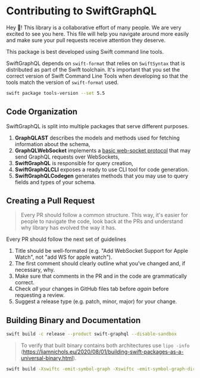 # Contributing to SwiftGraphQL

Hey :wave:! This library is a collaborative effort of many people. We are very excited to see you here. This file will help you navigate around more easily and make sure your pull requests receive attention they deserve.

This package is best developed using Swift command line tools.

SwiftGraphQL depends on `swift-format` that relies on `SwiftSyntax` that is distributed as part of the Swift toolchain. It's important that you set the correct version of Swift Command Line Tools when developing so that the tools match the version of `swift-format` used.

```sh
swift package tools-version --set 5.5
```

## Code Organization

SwiftGraphQL is split into multiple packages that serve different purposes.

1. **GraphQLAST** describes the models and methods used for fetching information about the schema,
1. **GraphQLWebSocket** implements a [basic web-socket protocol](https://github.com/enisdenjo/graphql-ws) that may send GraphQL requests over WebSockets,
1. **SwiftGraphQL** is responsible for query creation,
1. **SwiftGraphQLCLI** exposes a ready to use CLI tool for code generation.
1. **SwiftGraphQLCodegen** generates methods that you may use to query fields and types of your schema.

## Creating a Pull Request

> Every PR should follow a common structure. This way, it's easier for people to navigate the code, look back at the PRs and understand why library has evolved the way it has.

Every PR should follow the next set of guidelines

1. Title should be well-formated (e.g. "Add WebSocket Support for Apple Watch", not "add WS for apple watch").
1. The first comment should clearly outline what you've changed and, if necessary, why.
1. Make sure that comments in the PR and in the code are grammatically correct.
1. Check _all_ your changes in GitHub files tab before _again_ before requesting a review.
1. Suggest a release type (e.g. patch, minor, major) for your change.

## Building Binary and Documentation

```sh
swift build -c release --product swift-graphql --disable-sandbox
```

> To verify that built binary contains both architectures use `lipo -info` (https://liamnichols.eu/2020/08/01/building-swift-packages-as-a-universal-binary.html).

```sh
swift build -Xswiftc -emit-symbol-graph -Xswiftc -emit-symbol-graph-dir
```
